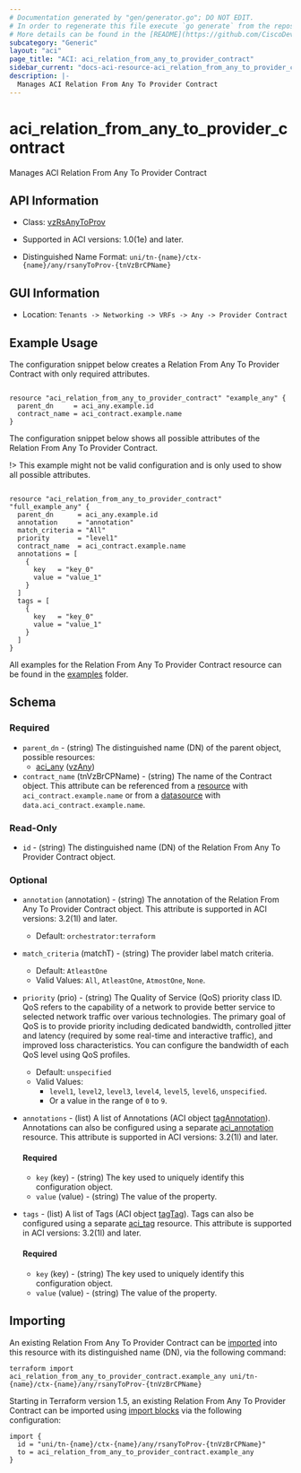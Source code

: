 ```yaml
---
# Documentation generated by "gen/generator.go"; DO NOT EDIT.
# In order to regenerate this file execute `go generate` from the repository root.
# More details can be found in the [README](https://github.com/CiscoDevNet/terraform-provider-aci/blob/master/README.md).
subcategory: "Generic"
layout: "aci"
page_title: "ACI: aci_relation_from_any_to_provider_contract"
sidebar_current: "docs-aci-resource-aci_relation_from_any_to_provider_contract"
description: |-
  Manages ACI Relation From Any To Provider Contract
---
```


# aci_relation_from_any_to_provider_contract #

Manages ACI Relation From Any To Provider Contract



## API Information ##

* Class: [vzRsAnyToProv](https://pubhub.devnetcloud.com/media/model-doc-latest/docs/app/index.html#/objects/vzRsAnyToProv/overview)

* Supported in ACI versions: 1.0(1e) and later.

* Distinguished Name Format: `uni/tn-{name}/ctx-{name}/any/rsanyToProv-{tnVzBrCPName}`

## GUI Information ##

* Location: `Tenants -> Networking -> VRFs -> Any -> Provider Contract`

## Example Usage ##

The configuration snippet below creates a Relation From Any To Provider Contract with only required attributes.

```hcl

resource "aci_relation_from_any_to_provider_contract" "example_any" {
  parent_dn     = aci_any.example.id
  contract_name = aci_contract.example.name
}

```
The configuration snippet below shows all possible attributes of the Relation From Any To Provider Contract.

!> This example might not be valid configuration and is only used to show all possible attributes.

```hcl

resource "aci_relation_from_any_to_provider_contract" "full_example_any" {
  parent_dn      = aci_any.example.id
  annotation     = "annotation"
  match_criteria = "All"
  priority       = "level1"
  contract_name  = aci_contract.example.name
  annotations = [
    {
      key   = "key_0"
      value = "value_1"
    }
  ]
  tags = [
    {
      key   = "key_0"
      value = "value_1"
    }
  ]
}

```

All examples for the Relation From Any To Provider Contract resource can be found in the [examples](https://github.com/CiscoDevNet/terraform-provider-aci/tree/master/examples/resources/aci_relation_from_any_to_provider_contract) folder.

## Schema ##

### Required ###

* `parent_dn` - (string) The distinguished name (DN) of the parent object, possible resources:
  - [aci_any](https://registry.terraform.io/providers/CiscoDevNet/aci/latest/docs/resources/any) ([vzAny](https://pubhub.devnetcloud.com/media/model-doc-latest/docs/app/index.html#/objects/vzAny/overview))
* `contract_name` (tnVzBrCPName) - (string) The name of the Contract object. This attribute can be referenced from a [resource](https://registry.terraform.io/providers/CiscoDevNet/aci/latest/docs/resources/contract) with `aci_contract.example.name` or from a [datasource](https://registry.terraform.io/providers/CiscoDevNet/aci/latest/docs/data-sources/contract) with `data.aci_contract.example.name`.

### Read-Only ###

* `id` - (string) The distinguished name (DN) of the Relation From Any To Provider Contract object.

### Optional ###

* `annotation` (annotation) - (string) The annotation of the Relation From Any To Provider Contract object. This attribute is supported in ACI versions: 3.2(1l) and later.
  - Default: `orchestrator:terraform`
* `match_criteria` (matchT) - (string) The provider label match criteria.
  - Default: `AtleastOne`
  - Valid Values: `All`, `AtleastOne`, `AtmostOne`, `None`.
* `priority` (prio) - (string) The Quality of Service (QoS) priority class ID. QoS refers to the capability of a network to provide better service to selected network traffic over various technologies. The primary goal of QoS is to provide priority including dedicated bandwidth, controlled jitter and latency (required by some real-time and interactive traffic), and improved loss characteristics. You can configure the bandwidth of each QoS level using QoS profiles.
  - Default: `unspecified`
  - Valid Values:
    * `level1`, `level2`, `level3`, `level4`, `level5`, `level6`, `unspecified`.
    * Or a value in the range of `0` to `9`.
* `annotations` - (list) A list of Annotations (ACI object [tagAnnotation](https://pubhub.devnetcloud.com/media/model-doc-latest/docs/app/index.html#/objects/tagAnnotation/overview)). Annotations can also be configured using a separate [aci_annotation](https://registry.terraform.io/providers/CiscoDevNet/aci/latest/docs/resources/annotation) resource. This attribute is supported in ACI versions: 3.2(1l) and later.
  #### Required ####
  
    * `key` (key) - (string) The key used to uniquely identify this configuration object.
    * `value` (value) - (string) The value of the property.
* `tags` - (list) A list of Tags (ACI object [tagTag](https://pubhub.devnetcloud.com/media/model-doc-latest/docs/app/index.html#/objects/tagTag/overview)). Tags can also be configured using a separate [aci_tag](https://registry.terraform.io/providers/CiscoDevNet/aci/latest/docs/resources/tag) resource. This attribute is supported in ACI versions: 3.2(1l) and later.
  #### Required ####
  
    * `key` (key) - (string) The key used to uniquely identify this configuration object.
    * `value` (value) - (string) The value of the property.

## Importing

An existing Relation From Any To Provider Contract can be [imported](https://www.terraform.io/docs/import/index.html) into this resource with its distinguished name (DN), via the following command:

```
terraform import aci_relation_from_any_to_provider_contract.example_any uni/tn-{name}/ctx-{name}/any/rsanyToProv-{tnVzBrCPName}
```

Starting in Terraform version 1.5, an existing Relation From Any To Provider Contract can be imported
using [import blocks](https://developer.hashicorp.com/terraform/language/import) via the following configuration:

```
import {
  id = "uni/tn-{name}/ctx-{name}/any/rsanyToProv-{tnVzBrCPName}"
  to = aci_relation_from_any_to_provider_contract.example_any
}
```
